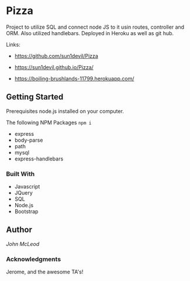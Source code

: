 # Pizza
Project to utilize SQL and connect node JS to it usin routes, controller and ORM. Also utilized handlebars.  Deployed in Heroku as well as git hub.

Links:
- https://github.com/sun1devil/Pizza

- https://sun1devil.github.io/Pizza/

- https://boiling-brushlands-11799.herokuapp.com/

## Getting Started 

Prerequisites 
node.js installed on your computer.

The following NPM Packages
`npm i`
- express
- body-parse
- path
- mysql
- express-handlebars


### Built With 
- Javascript 
- JQuery
- SQL
- Node.js
- Bootstrap

## Author 
*John McLeod*

### Acknowledgments 
Jerome, and the awesome TA's!
